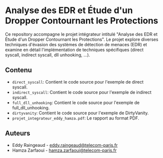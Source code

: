 # Analyse des EDR et Étude d'un Dropper Contournant les Protections

Ce repository accompagne le projet intégrateur intitulé "Analyse des EDR et Étude d'un Dropper Contournant les Protections". Le projet explore diverses techniques d'évasion des systèmes de détection de menaces (EDR) et examine en détail l'implémentation de techniques spécifiques (direct syscall, indirect syscall, dll unhooking, ...).

## Contenu

- `direct_syscall`: Contient le code source pour l'exemple de direct syscall.
- `indirect_syscall`: Contient le code source pour l'exemple de indirect syscall.
- `full_dll_unhooking`: Contient le code source pour l'exemple de full_dll_unhooking.
- `dirtyvanity`: Contient le code source pour l'exemple de DirtyVanity.
- `projet_integrateur_eddy_hamza.pdf`: Le rapport au format PDF.

## Auteurs

- Eddy Raingeaud - eddy.raingeaud@telecom-paris.fr
- Hamza Zarfaoui - hamza.zarfaoui@telecom-paris.fr
